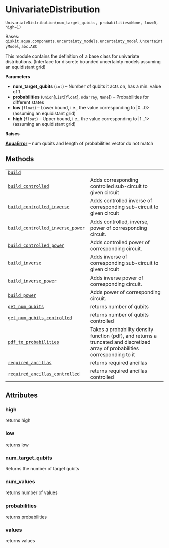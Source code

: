 # UnivariateDistribution

<span id="undefined" />

`UnivariateDistribution(num_target_qubits, probabilities=None, low=0, high=1)`

Bases: `qiskit.aqua.components.uncertainty_models.uncertainty_model.UncertaintyModel`, `abc.ABC`

This module contains the definition of a base class for univariate distributions. (Interface for discrete bounded uncertainty models assuming an equidistant grid)

**Parameters**

*   **num\_target\_qubits** (`int`) – Number of qubits it acts on, has a min. value of 1.
*   **probabilities** (`Union`\[`List`\[`float`], `ndarray`, `None`]) – Probabilities for different states
*   **low** (`float`) – Lower bound, i.e., the value corresponding to |0…0> (assuming an equidistant grid)
*   **high** (`float`) – Upper bound, i.e., the value corresponding to |1…1> (assuming an equidistant grid)

**Raises**

[**AquaError**](qiskit.aqua.AquaError#qiskit.aqua.AquaError "qiskit.aqua.AquaError") – num qubits and length of probabilities vector do not match

## Methods

|                                                                                                                                                                                                                                                                                                                                       |                                                                                                                                |
| ------------------------------------------------------------------------------------------------------------------------------------------------------------------------------------------------------------------------------------------------------------------------------------------------------------------------------------- | ------------------------------------------------------------------------------------------------------------------------------ |
| [`build`](qiskit.aqua.components.uncertainty_models.UnivariateDistribution.build#qiskit.aqua.components.uncertainty_models.UnivariateDistribution.build "qiskit.aqua.components.uncertainty_models.UnivariateDistribution.build")                                                                                                     |                                                                                                                                |
| [`build_controlled`](qiskit.aqua.components.uncertainty_models.UnivariateDistribution.build_controlled#qiskit.aqua.components.uncertainty_models.UnivariateDistribution.build_controlled "qiskit.aqua.components.uncertainty_models.UnivariateDistribution.build_controlled")                                                         | Adds corresponding controlled sub-circuit to given circuit                                                                     |
| [`build_controlled_inverse`](qiskit.aqua.components.uncertainty_models.UnivariateDistribution.build_controlled_inverse#qiskit.aqua.components.uncertainty_models.UnivariateDistribution.build_controlled_inverse "qiskit.aqua.components.uncertainty_models.UnivariateDistribution.build_controlled_inverse")                         | Adds controlled inverse of corresponding sub-circuit to given circuit                                                          |
| [`build_controlled_inverse_power`](qiskit.aqua.components.uncertainty_models.UnivariateDistribution.build_controlled_inverse_power#qiskit.aqua.components.uncertainty_models.UnivariateDistribution.build_controlled_inverse_power "qiskit.aqua.components.uncertainty_models.UnivariateDistribution.build_controlled_inverse_power") | Adds controlled, inverse, power of corresponding circuit.                                                                      |
| [`build_controlled_power`](qiskit.aqua.components.uncertainty_models.UnivariateDistribution.build_controlled_power#qiskit.aqua.components.uncertainty_models.UnivariateDistribution.build_controlled_power "qiskit.aqua.components.uncertainty_models.UnivariateDistribution.build_controlled_power")                                 | Adds controlled power of corresponding circuit.                                                                                |
| [`build_inverse`](qiskit.aqua.components.uncertainty_models.UnivariateDistribution.build_inverse#qiskit.aqua.components.uncertainty_models.UnivariateDistribution.build_inverse "qiskit.aqua.components.uncertainty_models.UnivariateDistribution.build_inverse")                                                                     | Adds inverse of corresponding sub-circuit to given circuit                                                                     |
| [`build_inverse_power`](qiskit.aqua.components.uncertainty_models.UnivariateDistribution.build_inverse_power#qiskit.aqua.components.uncertainty_models.UnivariateDistribution.build_inverse_power "qiskit.aqua.components.uncertainty_models.UnivariateDistribution.build_inverse_power")                                             | Adds inverse power of corresponding circuit.                                                                                   |
| [`build_power`](qiskit.aqua.components.uncertainty_models.UnivariateDistribution.build_power#qiskit.aqua.components.uncertainty_models.UnivariateDistribution.build_power "qiskit.aqua.components.uncertainty_models.UnivariateDistribution.build_power")                                                                             | Adds power of corresponding circuit.                                                                                           |
| [`get_num_qubits`](qiskit.aqua.components.uncertainty_models.UnivariateDistribution.get_num_qubits#qiskit.aqua.components.uncertainty_models.UnivariateDistribution.get_num_qubits "qiskit.aqua.components.uncertainty_models.UnivariateDistribution.get_num_qubits")                                                                 | returns number of qubits                                                                                                       |
| [`get_num_qubits_controlled`](qiskit.aqua.components.uncertainty_models.UnivariateDistribution.get_num_qubits_controlled#qiskit.aqua.components.uncertainty_models.UnivariateDistribution.get_num_qubits_controlled "qiskit.aqua.components.uncertainty_models.UnivariateDistribution.get_num_qubits_controlled")                     | returns number of qubits controlled                                                                                            |
| [`pdf_to_probabilities`](qiskit.aqua.components.uncertainty_models.UnivariateDistribution.pdf_to_probabilities#qiskit.aqua.components.uncertainty_models.UnivariateDistribution.pdf_to_probabilities "qiskit.aqua.components.uncertainty_models.UnivariateDistribution.pdf_to_probabilities")                                         | Takes a probability density function (pdf), and returns a truncated and discretized array of probabilities corresponding to it |
| [`required_ancillas`](qiskit.aqua.components.uncertainty_models.UnivariateDistribution.required_ancillas#qiskit.aqua.components.uncertainty_models.UnivariateDistribution.required_ancillas "qiskit.aqua.components.uncertainty_models.UnivariateDistribution.required_ancillas")                                                     | returns required ancillas                                                                                                      |
| [`required_ancillas_controlled`](qiskit.aqua.components.uncertainty_models.UnivariateDistribution.required_ancillas_controlled#qiskit.aqua.components.uncertainty_models.UnivariateDistribution.required_ancillas_controlled "qiskit.aqua.components.uncertainty_models.UnivariateDistribution.required_ancillas_controlled")         | returns required ancillas controlled                                                                                           |

## Attributes

<span id="undefined" />

### high

returns high

<span id="undefined" />

### low

returns low

<span id="undefined" />

### num\_target\_qubits

Returns the number of target qubits

<span id="undefined" />

### num\_values

returns number of values

<span id="undefined" />

### probabilities

returns probabilities

<span id="undefined" />

### values

returns values
